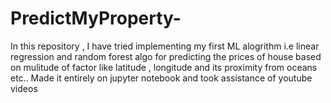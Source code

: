 # PredictMyProperty-
In this repository , I have tried implementing my  first ML alogrithm i.e linear regression and random forest algo for predicting the prices of house based on mulitude of factor like latitude , longitude and its proximity from oceans etc.. Made it entirely on jupyter notebook and took assistance of youtube videos
